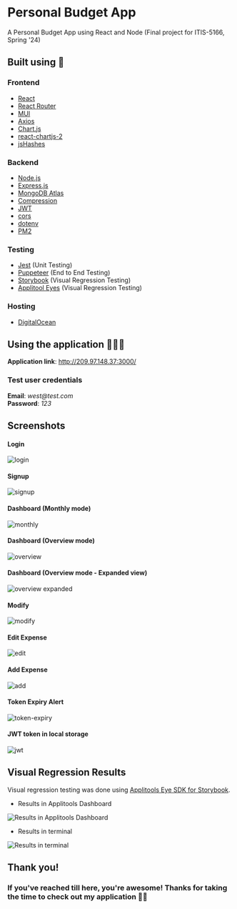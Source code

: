 # Personal Budget App
A Personal Budget App using React and Node (Final project for ITIS-5166, Spring '24)

## Built using 🔧

### Frontend
- [React](https://react.dev/)
- [React Router](https://reactrouter.com/en/main)
- [MUI](https://mui.com/)
- [Axios](https://axios-http.com/)
- [Chart.js](https://www.chartjs.org/)
- [react-chartjs-2](https://react-chartjs-2.js.org/)
- [jsHashes](https://www.npmjs.com/package/jshashes)

### Backend
- [Node.js](https://nodejs.org/en)
- [Express.js](https://expressjs.com/)
- [MongoDB Atlas](https://www.mongodb.com/products/platform/atlas-database)
- [Compression](https://www.npmjs.com/package/compression)
- [JWT](https://jwt.io/)
- [cors](https://www.npmjs.com/package/cors)
- [dotenv](https://www.npmjs.com/package/dotenv)
- [PM2](https://pm2.keymetrics.io)


### Testing
- [Jest](https://jestjs.io/) (Unit Testing)
- [Puppeteer](https://pptr.dev/) (End to End Testing)
- [Storybook](https://storybook.js.org/) (Visual Regression Testing)
- [Applitool Eyes](https://applitools.com/platform/eyes/) (Visual Regression Testing)

### Hosting
- [DigitalOcean](https://www.digitalocean.com/)

## Using the application 🧑🏻‍💻

**Application link**: http://209.97.148.37:3000/

### Test user credentials
**Email**: _west@test.com_  
**Password**: _123_

## Screenshots
#### Login
![login](https://i.imgur.com/LmjVYN1.png)  

#### Signup
![signup](https://i.imgur.com/Ndgnh7i.png)  

#### Dashboard (Monthly mode)
![monthly](https://i.imgur.com/TGCxOmy.png)  

#### Dashboard (Overview mode)
![overview](https://i.imgur.com/bbg7UKZ.png)  

#### Dashboard (Overview mode - Expanded view)
![overview expanded](https://i.imgur.com/SZBEUBi.png)  

#### Modify
![modify](https://i.imgur.com/pAKgKJy.png)  

#### Edit Expense
![edit](https://i.imgur.com/EiA1XcF.png)  

#### Add Expense
![add](https://i.imgur.com/5rlwOCA.png)  

#### Token Expiry Alert
![token-expiry](https://i.imgur.com/AmcgwkP.png)  

#### JWT token in local storage
![jwt](https://i.imgur.com/XcbXGcc.png)  


## Visual Regression Results

Visual regression testing was done using [Applitools Eye SDK for Storybook](https://www.npmjs.com/package/@applitools/eyes-storybook).  

- Results in Applitools Dashboard  

![Results in Applitools Dashboard](https://i.imgur.com/BBxPs3h.png)

- Results in terminal  

![Results in terminal](https://i.imgur.com/HiWoJhr.png)

## Thank you!
### If you've reached till here, you're awesome! Thanks for taking the time to check out my application 🙌🏻
